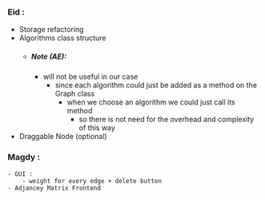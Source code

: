 ### Eid :
  - Storage refactoring
  - Algorithms class structure
    - ##### Note (AE):
        - will not be useful in our case
            - since each algorithm could just be added as a method on the Graph class
                - when we choose an algorithm we could just call its method 
                    - so there is not need for the overhead and complexity of this way
  - Draggable Node (optional)  
### Magdy :
    - GUI :
        - weight for every edge + delete button 
    - Adjancey Matrix Frontend














